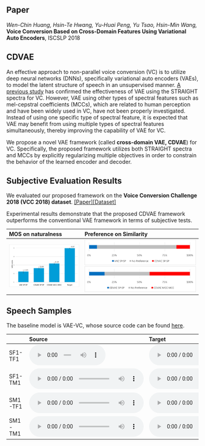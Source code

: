 ## Paper

_Wen-Chin Huang, Hsin-Te Hwang, Yu-Huai Peng, Yu Tsao, Hsin-Min Wang,_ **Voice Conversion Based on Cross-Domain Features Using Variational Auto Encoders**, ISCSLP 2018

## CDVAE

An effective approach to non-parallel voice conversion (VC) is to utilize deep neural networks (DNNs), specifically variational auto encoders (VAEs), to model the latent structure of speech in an unsupervised manner. [A previous study](https://arxiv.org/abs/1610.04019) has confirmed the effectiveness of VAE using the STRAIGHT spectra for VC. However, VAE using other types of spectral features such as mel-cepstral coefficients (MCCs), which are related to human perception and have been widely used in VC, have not been properly investigated. Instead of using one specific type of spectral feature, it is expected that VAE may benefit from using multiple types of spectral features simultaneously, thereby improving the capability of VAE for VC.

We propose a novel VAE framework (called **cross-domain VAE, CDVAE**) for VC. Specifically, the proposed framework utilizes both STRAIGHT spectra and MCCs by explicitly regularizing multiple objectives in order to constrain the behavior of the learned encoder and decoder.

## Subjective Evaluation Results

We evaluated our proposed framework on the **Voice Conversion Challenge 2018 (VCC 2018) dataset**. [[Paper]](https://arxiv.org/abs/1804.04262)[[Dataset]](https://datashare.is.ed.ac.uk/handle/10283/3061)

Experimental results demonstrate that the proposed CDVAE framework outperforms the conventional VAE framework in terms of subjective tests.

|MOS on naturalness|Preference on Similarity|
|:-------------|:------------------|
| ![Naturalness](/imgs/Subjective_Naturalness.png) | ![Similarity 1](/imgs/Subjective_Similarity1.png) ![Similarity 1](/imgs/Subjective_Similarity2.png)| 

## Speech Samples

The baseline model is VAE-VC, whose source code can be found [here](https://github.com/JeremyCCHsu/vae-npvc).

| |Source|Target|VAE SP-SP|CDVAE SP-SP|CDVAE MCC-MCC|
|:--|:--|:--|:--|:--|:--|
|SF1-TF1|<audio controls="controls" style="width: 200px;"><source type="audio/wav" src="samples/natural/SF1-30001.wav"></source></audio>|<audio controls="controls"><source type="audio/wav" src="samples/natural/TF1-30001.wav"></source></audio>|<audio controls="controls"><source type="audio/wav" src="samples/vae-sp2sp/SF1-TF1-30001-gau-GV.wav"></source></audio>|<audio controls="controls"><source type="audio/wav" src="samples/cdvae-sp2sp/SF1-TF1-30001-gau-GV-sp2sp.wav"></source></audio>|<audio controls="controls"><source type="audio/wav" src="samples/cdvae-mcc2mcc/SF1-TF1-30001-gau-GV-mcc2mcc.wav"></source></audio>|
|SF1-TM1|<audio controls="controls"><source type="audio/wav" src="samples/natural/SF1-30001.wav"></source></audio>|<audio controls="controls"><source type="audio/wav" src="samples/natural/TM1-30001.wav"></source></audio>|<audio controls="controls"><source type="audio/wav" src="samples/vae-sp2sp/SF1-TM1-30001-gau-GV.wav"></source></audio>|<audio controls="controls"><source type="audio/wav" src="samples/cdvae-sp2sp/SF1-TM1-30001-gau-GV-sp2sp.wav"></source></audio>|<audio controls="controls"><source type="audio/wav" src="samples/cdvae-mcc2mcc/SF1-TM1-30001-gau-GV-mcc2mcc.wav"></source></audio>|
|SM1-TF1|<audio controls="controls"><source type="audio/wav" src="samples/natural/SM1-30001.wav"></source></audio>|<audio controls="controls"><source type="audio/wav" src="samples/natural/TF1-30001.wav"></source></audio>|<audio controls="controls"><source type="audio/wav" src="samples/vae-sp2sp/SM1-TF1-30001-gau-GV.wav"></source></audio>|<audio controls="controls"><source type="audio/wav" src="samples/cdvae-sp2sp/SM1-TF1-30001-gau-GV-sp2sp.wav"></source></audio>|<audio controls="controls"><source type="audio/wav" src="samples/cdvae-mcc2mcc/SM1-TF1-30001-gau-GV-mcc2mcc.wav"></source></audio>|
|SM1-TM1|<audio controls="controls"><source type="audio/wav" src="samples/natural/SM1-30001.wav"></source></audio>|<audio controls="controls"><source type="audio/wav" src="samples/natural/TM1-30001.wav"></source></audio>|<audio controls="controls"><source type="audio/wav" src="samples/vae-sp2sp/SM1-TM1-30001-gau-GV.wav"></source></audio>|<audio controls="controls"><source type="audio/wav" src="samples/cdvae-sp2sp/SM1-TM1-30001-gau-GV-sp2sp.wav"></source></audio>|<audio controls="controls"><source type="audio/wav" src="samples/cdvae-mcc2mcc/SM1-TM1-30001-gau-GV-mcc2mcc.wav"></source></audio>|
